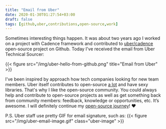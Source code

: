 ```yaml
---
title: "Email from Uber"
date: 2020-01-30T01:27:54+03:00
draft: false
tags: [github,uber,contributions,open-source,work]
---
```


Sometimes interesting things happen. It was about two years ago I worked on a project with Cadence framework and
contributed to [uber/cadence](https://github.com/uber/cadence) open-source project on Github. Today I've received the 
email from Uber Technical Sourcer:

{{< figure src="/img/uber-hello-from-github.png" title="Email from Uber" >}}

I've been inspired by approach how tech companies looking for new team members. Uber itself contributes to open-source 
[a lot](https://github.com/uber) and have sexy libraries.
That's why I like the open-source community. You could always help and contribute to open-source projects as well as get 
something back from community members: feedback, knowledge or opportunities, etc. It’s awesome. I will definitely continue 
my [open-source journey](https://github.com/vvelikodny)! :heart:

P.S. Uber staff use pretty GIF for email signature, such as:
{{< figure src="/img/uber-email-image.gif" class="uber-image" >}}